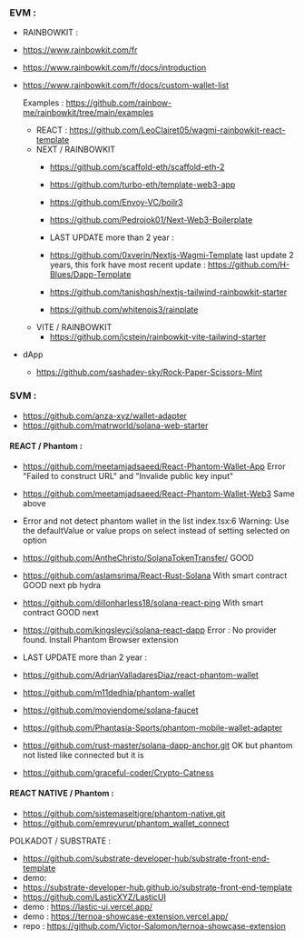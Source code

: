 

### EVM :

- RAINBOWKIT :
- https://www.rainbowkit.com/fr
- https://www.rainbowkit.com/fr/docs/introduction
- https://www.rainbowkit.com/fr/docs/custom-wallet-list
  
    Examples :
      https://github.com/rainbow-me/rainbowkit/tree/main/examples

    - REACT : https://github.com/LeoClairet05/wagmi-rainbowkit-react-template
    - NEXT / RAINBOWKIT
        - https://github.com/scaffold-eth/scaffold-eth-2
        - https://github.com/turbo-eth/template-web3-app
        - https://github.com/Envoy-VC/boilr3
        - https://github.com/Pedrojok01/Next-Web3-Boilerplate
          
        - LAST UPDATE more than 2 year :
        - https://github.com/0xverin/Nextjs-Wagmi-Template last update 2 years, this fork have most recent update : https://github.com/H-Blues/Dapp-Template
        - https://github.com/tanishqsh/nextjs-tailwind-rainbowkit-starter
        - https://github.com/whitenois3/rainplate
    - VITE / RAINBOWKIT
       - https://github.com/jcstein/rainbowkit-vite-tailwind-starter

- dApp
  - https://github.com/sashadev-sky/Rock-Paper-Scissors-Mint

### SVM :
- https://github.com/anza-xyz/wallet-adapter
- https://github.com/matrworld/solana-web-starter

#### REACT / Phantom :
- https://github.com/meetamjadsaeed/React-Phantom-Wallet-App Error "Failed to construct URL" and "Invalide public key input"
- https://github.com/meetamjadsaeed/React-Phantom-Wallet-Web3 Same above
  
- Error and not detect phantom wallet in the list index.tsx:6 Warning: Use the defaultValue or value props on select instead of setting selected on option
- https://github.com/AntheChristo/SolanaTokenTransfer/ GOOD
- https://github.com/aslamsrima/React-Rust-Solana With smart contract GOOD next pb hydra
- https://github.com/dillonharless18/solana-react-ping With smart contract GOOD next
- https://github.com/kingsleycj/solana-react-dapp Error : No provider found. Install Phantom Browser extension

- LAST UPDATE more than 2 year :

- https://github.com/AdrianValladaresDiaz/react-phantom-wallet

- https://github.com/m11dedhia/phantom-wallet

-  https://github.com/moviendome/solana-faucet

-  https://github.com/Phantasia-Sports/phantom-mobile-wallet-adapter

-  https://github.com/rust-master/solana-dapp-anchor.git OK but phantom not listed like connected but it is
-  https://github.com/graceful-coder/Crypto-Catness

  #### REACT NATIVE / Phantom :
  - https://github.com/sistemaseltigre/phantom-native.git
  - https://github.com/emreyurur/phantom_wallet_connect
 
POLKADOT / SUBSTRATE :
- https://github.com/substrate-developer-hub/substrate-front-end-template
- demo:
- https://substrate-developer-hub.github.io/substrate-front-end-template
- https://github.com/LasticXYZ/LasticUI
- demo : https://lastic-ui.vercel.app/
- demo : https://ternoa-showcase-extension.vercel.app/
- repo : https://github.com/Victor-Salomon/ternoa-showcase-extension
